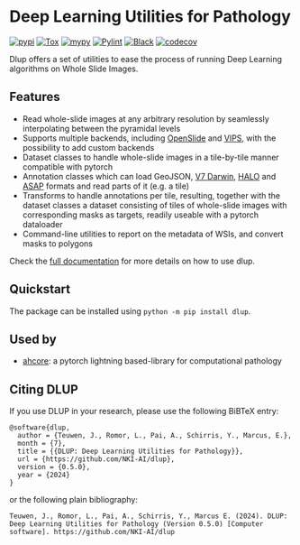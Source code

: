 # Deep Learning Utilities for Pathology
[![pypi](https://img.shields.io/pypi/v/dlup.svg)](https://pypi.python.org/pypi/dlup)
[![Tox](https://github.com/NKI-AI/dlup/actions/workflows/tox.yml/badge.svg)](https://github.com/NKI-AI/dlup/actions/workflows/tox.yml)
[![mypy](https://github.com/NKI-AI/dlup/actions/workflows/mypy.yml/badge.svg)](https://github.com/NKI-AI/dlup/actions/workflows/mypy.yml)
[![Pylint](https://github.com/NKI-AI/dlup/actions/workflows/pylint.yml/badge.svg)](https://github.com/NKI-AI/dlup/actions/workflows/pylint.yml)
[![Black](https://github.com/NKI-AI/dlup/actions/workflows/black.yml/badge.svg)](https://github.com/NKI-AI/dlup/actions/workflows/black.yml)
[![codecov](https://codecov.io/gh/NKI-AI/dlup/branch/main/graph/badge.svg?token=OIJ7F9G7OO)](https://codecov.io/gh/NKI-AI/dlup)

Dlup offers a set of utilities to ease the process of running Deep Learning algorithms on
Whole Slide Images.


## Features
- Read whole-slide images at any arbitrary resolution by seamlessly interpolating between the pyramidal levels
- Supports multiple backends, including [OpenSlide](https://openslide.org/) and [VIPS](https://libvips.github.io/libvips/), with the possibility to add custom backends
- Dataset classes to handle whole-slide images in a tile-by-tile manner compatible with pytorch
- Annotation classes which can load GeoJSON, [V7 Darwin](https://www.v7labs.com/), [HALO](https://indicalab.com/halo/) and [ASAP](https://computationalpathologygroup.github.io/ASAP/) formats and read parts of it (e.g. a tile)
- Transforms to handle annotations per tile, resulting, together with the dataset classes a dataset consisting of tiles of whole-slide images with corresponding masks as targets, readily useable with a pytorch dataloader
- Command-line utilities to report on the metadata of WSIs, and convert masks to polygons

Check the [full documentation](https://docs.aiforoncology.nl/dlup) for more details on how to use dlup.

## Quickstart
The package can be installed using `python -m pip install dlup`.

## Used by
- [ahcore](https://github.com/NKI-AI/ahcore.git): a pytorch lightning based-library for computational pathology

## Citing DLUP
If you use DLUP in your research, please use the following BiBTeX entry:

```
@software{dlup,
  author = {Teuwen, J., Romor, L., Pai, A., Schirris, Y., Marcus, E.},
  month = {7},
  title = {{DLUP: Deep Learning Utilities for Pathology}},
  url = {https://github.com/NKI-AI/dlup},
  version = {0.5.0},
  year = {2024}
}
```

or the following plain bibliography:

```
Teuwen, J., Romor, L., Pai, A., Schirris, Y., Marcus E. (2024). DLUP: Deep Learning Utilities for Pathology (Version 0.5.0) [Computer software]. https://github.com/NKI-AI/dlup
```
